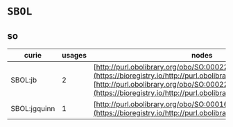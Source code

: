 # `SBOL`

## so

| curie        |   usages | nodes                                                                                                                                                                                                                        |
|--------------|----------|------------------------------------------------------------------------------------------------------------------------------------------------------------------------------------------------------------------------------|
| SBOL:jb      |        2 | [http://purl.obolibrary.org/obo/SO:0002211](https://bioregistry.io/http://purl.obolibrary.org/obo/SO:0002211), [http://purl.obolibrary.org/obo/SO:0002212](https://bioregistry.io/http://purl.obolibrary.org/obo/SO:0002212) |
| SBOL:jgquinn |        1 | [http://purl.obolibrary.org/obo/SO:0001691](https://bioregistry.io/http://purl.obolibrary.org/obo/SO:0001691)                                                                                                                |
